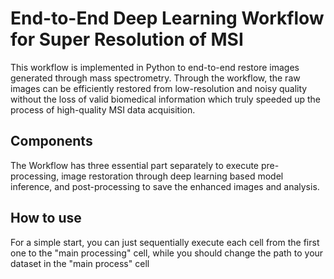 # End-to-End Deep Learning Workflow for Super Resolution of MSI 
This workflow is implemented in Python to end-to-end restore images generated through mass spectrometry. Through the workflow, the raw images can be efficiently restored from low-resolution and noisy quality without the loss of valid biomedical information which truly speeded up the process of high-quality MSI data acquisition.
 
## Components
The Workflow has three essential part separately to execute pre-processing, image restoration through deep learning based model inference, and post-processing to save the enhanced images and analysis.
 
## How to use
For a simple start, you can just sequentially execute each cell from the first one to the "main processing" cell, while you should change the path to your dataset in the "main process" cell
